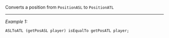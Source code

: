 Converts a position from `PositionASL` to `PositionATL`


---
*Example 1:*
```sqf
ASLToATL (getPosASL player) isEqualTo getPosATL player;
```